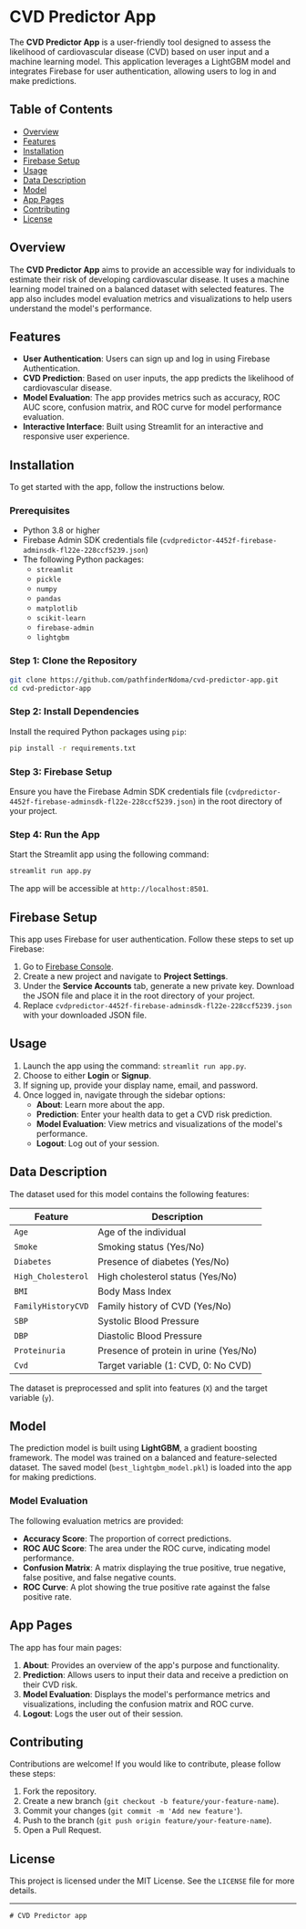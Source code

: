 
# CVD Predictor App

The **CVD Predictor App** is a user-friendly tool designed to assess the likelihood of cardiovascular disease (CVD) based on user input and a machine learning model. This application leverages a LightGBM model and integrates Firebase for user authentication, allowing users to log in and make predictions.

## Table of Contents

- [Overview](#overview)
- [Features](#features)
- [Installation](#installation)
- [Firebase Setup](#firebase-setup)
- [Usage](#usage)
- [Data Description](#data-description)
- [Model](#model)
- [App Pages](#app-pages)
- [Contributing](#contributing)
- [License](#license)

## Overview

The **CVD Predictor App** aims to provide an accessible way for individuals to estimate their risk of developing cardiovascular disease. It uses a machine learning model trained on a balanced dataset with selected features. The app also includes model evaluation metrics and visualizations to help users understand the model's performance.

## Features

- **User Authentication**: Users can sign up and log in using Firebase Authentication.
- **CVD Prediction**: Based on user inputs, the app predicts the likelihood of cardiovascular disease.
- **Model Evaluation**: The app provides metrics such as accuracy, ROC AUC score, confusion matrix, and ROC curve for model performance evaluation.
- **Interactive Interface**: Built using Streamlit for an interactive and responsive user experience.

## Installation

To get started with the app, follow the instructions below.

### Prerequisites

- Python 3.8 or higher
- Firebase Admin SDK credentials file (`cvdpredictor-4452f-firebase-adminsdk-fl22e-228ccf5239.json`)
- The following Python packages:
  - `streamlit`
  - `pickle`
  - `numpy`
  - `pandas`
  - `matplotlib`
  - `scikit-learn`
  - `firebase-admin`
  - `lightgbm`

### Step 1: Clone the Repository

```bash
git clone https://github.com/pathfinderNdoma/cvd-predictor-app.git
cd cvd-predictor-app
```

### Step 2: Install Dependencies

Install the required Python packages using `pip`:

```bash
pip install -r requirements.txt
```

### Step 3: Firebase Setup

Ensure you have the Firebase Admin SDK credentials file (`cvdpredictor-4452f-firebase-adminsdk-fl22e-228ccf5239.json`) in the root directory of your project.

### Step 4: Run the App

Start the Streamlit app using the following command:

```bash
streamlit run app.py
```

The app will be accessible at `http://localhost:8501`.

## Firebase Setup

This app uses Firebase for user authentication. Follow these steps to set up Firebase:

1. Go to [Firebase Console](https://console.firebase.google.com/).
2. Create a new project and navigate to **Project Settings**.
3. Under the **Service Accounts** tab, generate a new private key. Download the JSON file and place it in the root directory of your project.
4. Replace `cvdpredictor-4452f-firebase-adminsdk-fl22e-228ccf5239.json` with your downloaded JSON file.

## Usage

1. Launch the app using the command: `streamlit run app.py`.
2. Choose to either **Login** or **Signup**.
3. If signing up, provide your display name, email, and password.
4. Once logged in, navigate through the sidebar options:
   - **About**: Learn more about the app.
   - **Prediction**: Enter your health data to get a CVD risk prediction.
   - **Model Evaluation**: View metrics and visualizations of the model's performance.
   - **Logout**: Log out of your session.

## Data Description

The dataset used for this model contains the following features:

| Feature                | Description                          |
|------------------------|--------------------------------------|
| `Age`                  | Age of the individual                |
| `Smoke`                | Smoking status (Yes/No)              |
| `Diabetes`             | Presence of diabetes (Yes/No)        |
| `High_Cholesterol`     | High cholesterol status (Yes/No)     |
| `BMI`                  | Body Mass Index                      |
| `FamilyHistoryCVD`     | Family history of CVD (Yes/No)       |
| `SBP`                  | Systolic Blood Pressure              |
| `DBP`                  | Diastolic Blood Pressure             |
| `Proteinuria`          | Presence of protein in urine (Yes/No)|
| `Cvd`                  | Target variable (1: CVD, 0: No CVD)  |

The dataset is preprocessed and split into features (`X`) and the target variable (`y`).

## Model

The prediction model is built using **LightGBM**, a gradient boosting framework. The model was trained on a balanced and feature-selected dataset. The saved model (`best_lightgbm_model.pkl`) is loaded into the app for making predictions.

### Model Evaluation

The following evaluation metrics are provided:

- **Accuracy Score**: The proportion of correct predictions.
- **ROC AUC Score**: The area under the ROC curve, indicating model performance.
- **Confusion Matrix**: A matrix displaying the true positive, true negative, false positive, and false negative counts.
- **ROC Curve**: A plot showing the true positive rate against the false positive rate.

## App Pages

The app has four main pages:

1. **About**: Provides an overview of the app's purpose and functionality.
2. **Prediction**: Allows users to input their data and receive a prediction on their CVD risk.
3. **Model Evaluation**: Displays the model's performance metrics and visualizations, including the confusion matrix and ROC curve.
4. **Logout**: Logs the user out of their session.

## Contributing

Contributions are welcome! If you would like to contribute, please follow these steps:

1. Fork the repository.
2. Create a new branch (`git checkout -b feature/your-feature-name`).
3. Commit your changes (`git commit -m 'Add new feature'`).
4. Push to the branch (`git push origin feature/your-feature-name`).
5. Open a Pull Request.

## License

This project is licensed under the MIT License. See the `LICENSE` file for more details.

---

```
# CVD Predictor app
